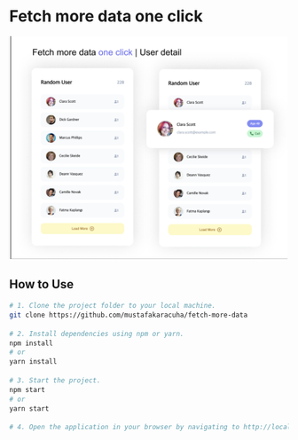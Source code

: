 # Fetch more data one click

<p align="center">
  <img src="https://github.com/mustafakaracuha/fetch-more-data/blob/main/src/assets/app4.png" alt="Detail" width="500" />
</p>


## How to Use

```bash
# 1. Clone the project folder to your local machine.
git clone https://github.com/mustafakaracuha/fetch-more-data

# 2. Install dependencies using npm or yarn.
npm install
# or
yarn install

# 3. Start the project.
npm start
# or
yarn start

# 4. Open the application in your browser by navigating to http://localhost:5173.
